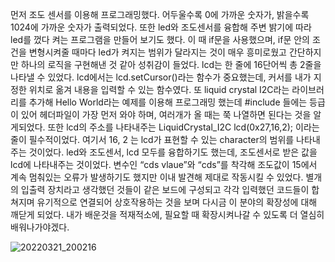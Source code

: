 먼저 조도 센서를 이용해 프로그래밍했다. 어두울수록 0에 가까운 숫자가, 밝을수록 1024에 가까운 숫자가 출력되었다. 
또한 led와 조도센서를 융합해 주변 밝기에 따라 led를 껐다 켜는 프로그램을 만들어 보기도 했다. 
이 때 if문을 사용했으며, if문 안의 조건을 변형시켜줄 때마다 led가 켜지는 범위가 달라지는 것이 매우 흥미로웠고 간단하지만 하나의 로직을 구현해낸 것 같아 성취감이 들었다.
lcd는 한 줄에 16단어씩 총 2줄을 나타낼 수 있었다.
lcd에서는 lcd.setCursor()라는 함수가 중요했는데, 커서를 내가 지정한 위치로 옮겨 내용을 입력할 수 있는 함수였다. 
또 liquid crystal I2C라는 라이브러리를 추가해 Hello World라는 예제를 이용해 프로그래밍 했는데 #include 들에는 등급이 있어 헤더파일이 가장 먼저 와야 하며, 여러개가 올 때는 쭉 나열하면 된다는 것을 알게되었다.
또한 lcd의 주소를 나타내주는 LiquidCrystal_I2C lcd(0x27,16,2); 이라는 줄이 필수적이었다.
여기서 16, 2 는 lcd가 표현할 수 있는 character의 범위를 나타내주는 것이었다. 
led와 조도센서, lcd 모두를 융합하기도 했는데, 조도센서로 받은 값을 lcd에 나타내주는 것이었다.
변수인 “cds vlaue”와 “cds”를 착각해 조도값이 15에서 계속 멈춰있는 오류가 발생하기도 했지만 이내 발견해 제대로 작동시킬 수 있었다. 
별개의 입출력 장치라고 생각했던 것들이 같은 보드에 구성되고 각각 입력했던 코드들이 합쳐지며 유기적으로 연결되어 상호작용하는 것을 보며 다시금 이 분야의 확장성에 대해 깨닫게 되었다. 내가 배운것을 적재적소에, 필요할 때 확장시켜나갈 수 있도록 더 열심히 배워나가야겠다. 

![20220321_200216](https://user-images.githubusercontent.com/76214070/167424904-ff8a91a5-d0a9-4ae2-96d5-90ec2ae04f1f.jpg)

